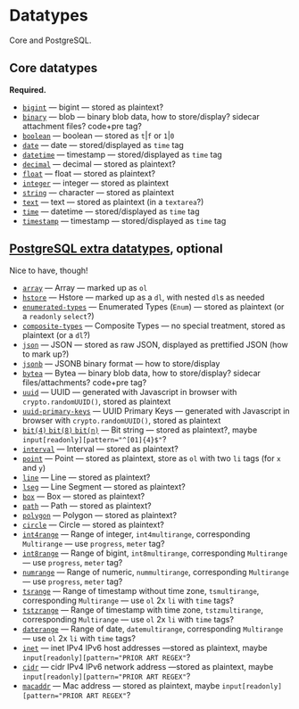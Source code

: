 # Datatypes

Core and PostgreSQL.

## Core datatypes

**Required.**

- [`bigint`](bigint.md) — bigint — stored as plaintext?
- [`binary`](binary.md) — blob — binary blob data, how to store/display? sidecar attachment files? code+pre tag?
- [`boolean`](boolean.md) — boolean — stored as `t`|`f` or `1`|`0`
- [`date`](date.md) — date — stored/displayed as `time` tag
- [`datetime`](datetime.md) — timestamp — stored/displayed as `time` tag
- [`decimal`](decimal.md) — decimal — stored as plaintext?
- [`float`](float.md) — float — stored as plaintext?
- [`integer`](integer.md) — integer — stored as plaintext
- [`string`](string.md) — character — stored as plaintext
- [`text`](text.md) — text — stored as plaintext (in a `textarea`?)
- [`time`](time.md) — datetime — stored/displayed as `time` tag
- [`timestamp`](timestamp.md) — timestamp — stored/displayed as `time` tag

## [PostgreSQL extra datatypes](postgresql.md), optional

Nice to have, though!

- [`array`](postgresql/array.md) — Array — marked up as `ol`
- [`hstore`](postgresql/hstore.md) — Hstore — marked up as a `dl`, with nested `dl`s as needed
- [`enumerated-types`](postgresql/enumerated_types.md) — Enumerated Types (`Enum`) — stored as plaintext (or a `readonly` `select`?)
- [`composite-types`](postgresql/composite_types.md) — Composite Types — no special treatment, stored as plaintext (or a `dl`?)
- [`json`](postgresql/json.md) — JSON — stored as raw JSON, displayed as prettified JSON (how to mark up?)
- [`jsonb`](postgresql/jsonb.md) — JSONB binary format — how to store/display
- [`bytea`](postgresql/bytea.md) — Bytea — binary blob data, how to store/display? sidecar files/attachments? code+pre tag?
- [`uuid`](postgresql/uuid.md) — UUID — generated with Javascript in browser with `crypto.randomUUID()`, stored as plaintext
- [`uuid-primary-keys`](postgresql/uuid_primary_keys.md) — UUID Primary Keys — generated with Javascript in browser with `crypto.randomUUID()`, stored as plaintext
- [`bit(4)` `bit(8)` `bit(n)`](postgresql/bit_string_types.md) — Bit string — stored as plaintext?, maybe `input[readonly][pattern="^[01]{4}$"`?
- [`interval`](postgresql/interval.md) — Interval — stored as plaintext?
- [`point`](postgresql/point.md) — Point — stored as plaintext, store as `ol` with two `li` tags (for `x` and `y`)
- [`line`](postgresql/line.md) — Line — stored as plaintext?
- [`lseg`](postgresql/lseg.md) — Line Segment — stored as plaintext?
- [`box`](postgresql/box.md) — Box — stored as plaintext?
- [`path`](postgresql/path.md) — Path — stored as plaintext?
- [`polygon`](postgresql/polygon.md) — Polygon — stored as plaintext?
- [`circle`](postgresql/circle.md) — Circle — stored as plaintext?
- [`int4range`](postgresql/int4range.md) — Range of integer, `int4multirange`, corresponding `Multirange` — use `progress`, `meter` tag?
- [`int8range`](postgresql/int8range.md) — Range of bigint, `int8multirange`, corresponding `Multirange` — use `progress`, `meter` tag?
- [`numrange`](postgresql/numrange.md) — Range of numeric, `nummultirange`, corresponding `Multirange` — use `progress`, `meter` tag?
- [`tsrange`](postgresql/tsrange.md) — Range of timestamp without time zone, `tsmultirange`, corresponding `Multirange` — use `ol` 2x `li` with `time` tags?
- [`tstzrange`](postgresql/tstzrange.md) — Range of timestamp with time zone, `tstzmultirange`, corresponding `Multirange` — use `ol` 2x `li` with `time` tags?
- [`daterange`](postgresql/daterange.md) — Range of date, `datemultirange`, corresponding `Multirange` — use `ol` 2x `li` with `time` tags?
- [`inet`](postgresql/inet.md) — inet IPv4 IPv6 host addresses —stored as plaintext, maybe `input[readonly][pattern="PRIOR ART REGEX"`?
- [`cidr`](postgresql/cidr.md) — cidr IPv4 IPv6 network address —stored as plaintext, maybe `input[readonly][pattern="PRIOR ART REGEX"`?
- [`macaddr`](postgresql/macaddr.md) — Mac address — stored as plaintext, maybe `input[readonly][pattern="PRIOR ART REGEX"`?

